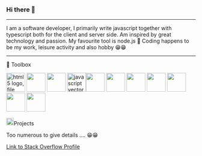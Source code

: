 ### Hi there 🤨
<hr/>
I am a software developer, I primarily write javascript together with typescript both for the client and server side.
Am inspired by great technology and passion.
My favourite tool is node.js 🥺
Coding happens to be my work, leisure activity and also hobby 😁😁 
<hr/>
🧰 Toolbox 
<p><img src="https://www.freepnglogos.com/uploads/html5-logo-png/html5-logo-file-html-shiny-icon-svg-wikimedia-commons-11.png" width="50" alt="html5 logo, file html <img src="https://www.freepnglogos.com/uploads/html5-logo-png/html5-logo-file-html-shiny-icon-svg-wikimedia-commons-11.png" width="50" height="50" alt="html5 logo, file html shiny icon svg wikimedia commons" /> <img src="https://iconape.com/wp-content/files/dj/370768/svg/370768.svg" width="50" height="50"/> <img src="https://iconape.com/wp-content/files/un/371197/svg/371197.svg" width="50" height="50"/> <img src="https://www.freepnglogos.com/uploads/javascript-png/javascript-vector-logo-yellow-png-transparent-javascript-vector-12.png" width="50" height="50" alt="javascript vector logo yellow png transparent javascript vector" /><img src="https://iconape.com/wp-content/files/fh/110909/svg/typescript.svg" width="50" height="50"/>  <img src="https://iconape.com/wp-content/files/xn/371621/svg/371621.svg" width="50" height="50"/>
  <img src="https://iconape.com/wp-content/files/fo/371358/svg/371358.svg" width="50" height="50"/>  <img src="https://iconape.com/wp-content/files/ec/371378/svg/371378.svg" width="50" height="50"/>  <img src="https://iconape.com/wp-content/files/fe/83764/svg/nodejs-1.svg" width="50" height="50"/> <img src="https://iconape.com/wp-content/files/sw/371233/svg/371233.svg" height="50" width="50"/> <img src="https://iconape.com/wp-content/files/im/64767/svg/git.svg" height="50" width="50"/></p>

  <p> <img src="https://iconape.com/wp-content/files/kd/121943/svg/Microsoft_Project__2019-present_.svg" height="20" width="20"/>Projects </p>
  <p>Too numerous to give details .... 😁😁 </p>
  <p><a href="https://stackoverflow.com/users/18433959/xlaez-kamou">Link to Stack Overflow Profile</a></p>
